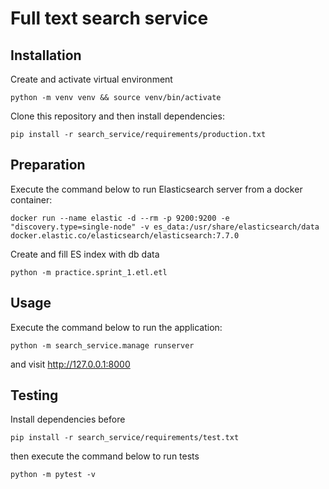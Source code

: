 # Full text search service
  
## Installation
Create and activate virtual environment
```shell script
python -m venv venv && source venv/bin/activate
```
Clone this repository and then install dependencies:
```shell script
pip install -r search_service/requirements/production.txt
```

## Preparation
Execute the command below to run Elasticsearch server from a docker container:
```shell script
docker run --name elastic -d --rm -p 9200:9200 -e "discovery.type=single-node" -v es_data:/usr/share/elasticsearch/data docker.elastic.co/elasticsearch/elasticsearch:7.7.0
``` 
Create and fill ES index with db data
```shell script
python -m practice.sprint_1.etl.etl
```

## Usage
Execute the command below to run the application:
```shell script
python -m search_service.manage runserver
``` 
and visit http://127.0.0.1:8000

## Testing  
Install dependencies before
```shell script
pip install -r search_service/requirements/test.txt
```
then execute the command below to run tests
```shell script
python -m pytest -v
```